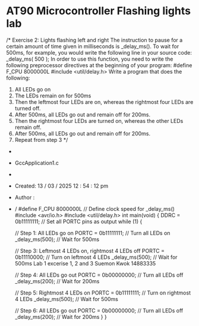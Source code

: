 # AT90 Microcontroller Flashing lights lab
/*
Exercise 2: Lights flashing left and right
The instruction to pause for a certain amount of time given in milliseconds is _delay_ms(). To wait for
500ms, for example, you would write the following line in your source code:
_delay_ms( 500 );
In order to use this function, you need to write the following preprocessor directives at the beginning of
your program:
#define F_CPU 8000000L
#include <util/delay.h>
Write a program that does the following:
1. All LEDs go on
2. The LEDs remain on for 500ms
3. Then the leftmost four LEDs are on, whereas the rightmost four LEDs are turned off.
4. After 500ms, all LEDs go out and remain off for 200ms.
5. Then the rightmost four LEDs are turned on, whereas the other LEDs remain off.
6. After 500ms, all LEDs go out and remain off for 200ms.
7. Repeat from step 3
*/

*
* GccApplication1.c
*
* Created: 13 / 03 / 2025 12 : 54 : 12 pm
* Author : 
* /
#define
F_CPU 8000000L // Define clock speed for _delay_ms()
#include <avr/io.h>
#include <util/delay.h>
int main(void)
{
	DDRC = 0b11111111; // Set all PORTC pins as output
	while (1)
	{

  // Step 1: All LEDs go on
		PORTC = 0b11111111;
  // Turn all LEDs on
		_delay_ms(500);
  // Wait for 500ms

  // Step 3: Leftmost 4 LEDs on, rightmost 4 LEDs off
		PORTC = 0b11110000;
  // Turn on leftmost 4 LEDs
		_delay_ms(500);
  // Wait for 500ms
		Lab 1 excerise 1, 2 and 3 Suemon Kwok 14883335

  // Step 4: All LEDs go out
			PORTC = 0b00000000;
  // Turn all LEDs off
		_delay_ms(200);
  // Wait for 200ms

  // Step 5: Rightmost 4 LEDs on
		PORTC = 0b11111111;
  // Turn on rightmost 4 LEDs
		_delay_ms(500);
  // Wait for 500ms

  // Step 6: All LEDs go out
		PORTC = 0b00000000;
  // Turn all LEDs off
		_delay_ms(200);
  // Wait for 200ms
	}
}
